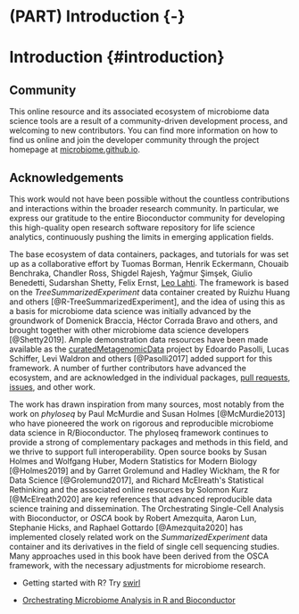 # (PART) Introduction {-}

# Introduction {#introduction}

<script>
document.addEventListener("click", function (event) {
    if (event.target.classList.contains("rebook-collapse")) {
        event.target.classList.toggle("active");
        var content = event.target.nextElementSibling;
        if (content.style.display === "block") {
            content.style.display = "none";
        } else {
            content.style.display = "block";
        }
    }
})
</script>

<style>
.rebook-collapse {
  background-color: #eee;
  color: #444;
  cursor: pointer;
  padding: 18px;
  width: 100%;
  border: none;
  text-align: left;
  outline: none;
  font-size: 15px;
}

.rebook-content {
  padding: 0 18px;
  display: none;
  overflow: hidden;
  background-color: #f1f1f1;
}
</style>




## Community

This online resource and its associated ecosystem of microbiome data
science tools are a result of a community-driven development process,
and welcoming to new contributors. You can find more information on
how to find us online and join the developer community through the
project homepage at
[microbiome.github.io](https://microbiome.github.io).



## Acknowledgements

This work would not have been possible without the countless
contributions and interactions within the broader research
community. In particular, we express our gratitude to the entire
Bioconductor community for developing this high-quality open research
software repository for life science analytics, continuously pushing
the limits in emerging application fields.

The base ecosystem of data containers, packages, and tutorials for was
set up as a collaborative effort by Tuomas Borman, Henrik Eckermann,
Chouaib Benchraka, Chandler Ross, Shigdel Rajesh, Yağmur Şimşek,
Giulio Benedetti, Sudarshan Shetty, Felix Ernst, [Leo
Lahti](http://www.iki.fi/Leo.Lahti). The framework is based on the
_TreeSummarizedExperiment_ data container created by Ruizhu Huang and
others [@R-TreeSummarizedExperiment], and the idea of using this as a
basis for microbiome data science was initially advanced by the
groundwork of Domenick Braccia, Héctor Corrada Bravo and others, and
brought together with other microbiome data science developers
[@Shetty2019]. Ample demonstration data resources have been made
available as the
[curatedMetagenomicData](https://waldronlab.io/curatedMetagenomicData/)
project by Edoardo Pasolli, Lucas Schiffer, Levi Waldron and others
[@Pasolli2017] added support for this framework. A number of further
contributors have advanced the ecosystem, and are acknowledged in the
individual packages, [pull
requests](https://github.com/microbiome/OMA/graphs/contributors),
[issues](https://github.com/microbiome/OMA/issues), and other work.

The work has drawn inspiration from many sources, most
notably from the work on _phyloseq_ by Paul McMurdie and Susan Holmes
[@McMurdie2013] who have pioneered the work on rigorous and
reproducible microbiome data science in R/Bioconductor. The phyloseq
framework continues to provide a strong of complementary packages and
methods in this field, and we thrive to support full
interoperability. Open source books by Susan Holmes and Wolfgang
Huber, Modern Statistics for Modern Biology [@Holmes2019] and by
Garret Grolemund and Hadley Wickham, the R for Data Science
[@Grolemund2017], and Richard McElreath's Statistical Rethinking and
the associated online resources by Solomon Kurz [@McElreath2020] are
key references that advanced reproducible data science training and
dissemination. The Orchestrating Single-Cell Analysis with
Bioconductor, or _OSCA_ book by Robert Amezquita, Aaron Lun, Stephanie
Hicks, and Raphael Gottardo [@Amezquita2020] has implemented closely
related work on the _SummarizedExperiment_ data container and its
derivatives in the field of single cell sequencing studies. Many
approaches used in this book have been derived from the OSCA
framework, with the necessary adjustments for microbiome research.

- Getting started with R? Try [swirl](https://swirlstats.com/)  

- [Orchestrating Microbiome Analysis in R and Bioconductor](microbiome.github.io/OMA)  









